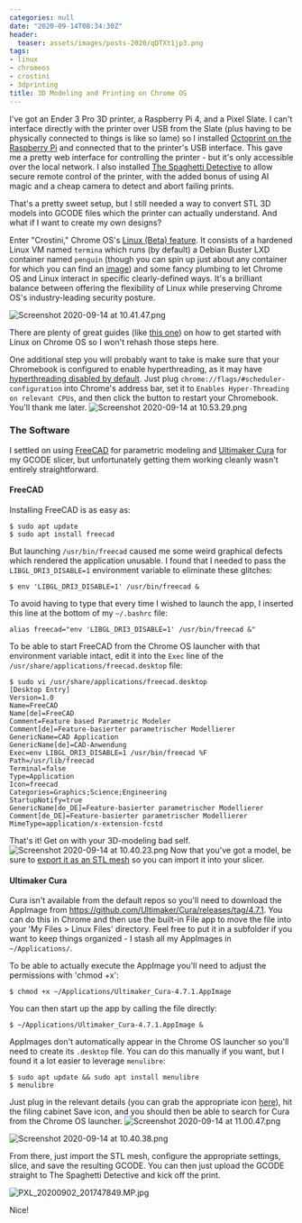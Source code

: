 ```yaml
---
categories: null
date: "2020-09-14T08:34:30Z"
header:
  teaser: assets/images/posts-2020/qDTXt1jp3.png
tags:
- linux
- chromeos
- crostini
- 3dprinting
title: 3D Modeling and Printing on Chrome OS
---
```


I've got an Ender 3 Pro 3D printer, a Raspberry Pi 4, and a Pixel Slate. I can't interface directly with the printer over USB from the Slate (plus having to be physically connected to things is like so lame) so I installed [Octoprint on the Raspberry Pi](https://github.com/guysoft/OctoPi) and connected that to the printer's USB interface. This gave me a pretty web interface for controlling the printer - but it's only accessible over the local network.  I also installed [The Spaghetti Detective](https://www.thespaghettidetective.com/) to allow secure remote control of the printer, with the added bonus of using AI magic and a cheap camera to detect and abort failing prints.

That's a pretty sweet setup, but I still needed a way to convert STL 3D models into GCODE files which the printer can actually understand. And what if I want to create my own designs? 

Enter "Crostini," Chrome OS's [Linux (Beta) feature](https://chromium.googlesource.com/chromiumos/docs/+/master/containers_and_vms.md). It consists of a hardened Linux VM named `termina` which runs (by default) a Debian Buster LXD container named `penguin` (though you can spin up just about any container for which you can find an [image](https://us.images.linuxcontainers.org/)) and some fancy plumbing to let Chrome OS and Linux interact in specific clearly-defined ways. It's a brilliant balance between offering the flexibility of Linux while preserving Chrome OS's industry-leading security posture. 


![Screenshot 2020-09-14 at 10.41.47.png](/images/posts-2020/lhTnVwCO3.png)

There are plenty of great guides (like [this one](https://www.computerworld.com/article/3314739/linux-apps-on-chrome-os-an-easy-to-follow-guide.html)) on how to get started with Linux on Chrome OS so I won't rehash those steps here. 

One additional step you will probably want to take is make sure that your Chromebook is configured to enable hyperthreading, as it may have [hyperthreading disabled by default](https://support.google.com/chromebook/answer/9340236). Just plug `chrome://flags/#scheduler-configuration` into Chrome's address bar, set it to `Enables Hyper-Threading on relevant CPUs`, and then click the button to restart your Chromebook. You'll thank me later. 
![Screenshot 2020-09-14 at 10.53.29.png](/images/posts-2020/LHax6lAwh.png)

### The Software
I settled on using [FreeCAD](https://www.freecadweb.org/) for parametric modeling and [Ultimaker Cura](https://ultimaker.com/software/ultimaker-cura) for my GCODE slicer, but unfortunately getting them working cleanly wasn't entirely straightforward. 

#### FreeCAD
Installing FreeCAD is as easy as:
```shell
$ sudo apt update
$ sudo apt install freecad
```
But launching `/usr/bin/freecad` caused me some weird graphical defects which rendered the application unusable. I found that I needed to pass the `LIBGL_DRI3_DISABLE=1` environment variable to eliminate these glitches:
```shell
$ env 'LIBGL_DRI3_DISABLE=1' /usr/bin/freecad &
```
To avoid having to type that every time I wished to launch the app, I inserted this line at the bottom of my `~/.bashrc` file:
```shell
alias freecad="env 'LIBGL_DRI3_DISABLE=1' /usr/bin/freecad &"
```
To be able to start FreeCAD from the Chrome OS launcher with that environment variable intact, edit it into the `Exec` line of the `/usr/share/applications/freecad.desktop` file:
```shell
$ sudo vi /usr/share/applications/freecad.desktop
[Desktop Entry]
Version=1.0
Name=FreeCAD
Name[de]=FreeCAD
Comment=Feature based Parametric Modeler
Comment[de]=Feature-basierter parametrischer Modellierer
GenericName=CAD Application
GenericName[de]=CAD-Anwendung
Exec=env LIBGL_DRI3_DISABLE=1 /usr/bin/freecad %F
Path=/usr/lib/freecad
Terminal=false
Type=Application
Icon=freecad
Categories=Graphics;Science;Engineering
StartupNotify=true
GenericName[de_DE]=Feature-basierter parametrischer Modellierer
Comment[de_DE]=Feature-basierter parametrischer Modellierer
MimeType=application/x-extension-fcstd
```
That's it! Get on with your 3D-modeling bad self. 
![Screenshot 2020-09-14 at 10.40.23.png](/images/posts-2020/qDTXt1jp3.png)
Now that you've got a model, be sure to [export it as an STL mesh](https://wiki.freecadweb.org/Export_to_STL_or_OBJ) so you can import it into your slicer. 

#### Ultimaker Cura
Cura isn't available from the default repos so you'll need to download the AppImage from https://github.com/Ultimaker/Cura/releases/tag/4.7.1. You can do this in Chrome and then use the built-in File app to move the file into your 'My Files > Linux Files' directory. Feel free to put it in a subfolder if you want to keep things organized - I stash all my AppImages in `~/Applications/`. 

To be able to actually execute the AppImage you'll need to adjust the permissions with 'chmod +x':
```shell
$ chmod +x ~/Applications/Ultimaker_Cura-4.7.1.AppImage
```
You can then start up the app by calling the file directly:
```shell
$ ~/Applications/Ultimaker_Cura-4.7.1.AppImage &
```
AppImages don't automatically appear in the Chrome OS launcher so you'll need to create its `.desktop` file. You can do this manually if you want, but I found it a lot easier to leverage `menulibre`:
```shell
$ sudo apt update && sudo apt install menulibre
$ menulibre
```
Just plug in the relevant details (you can grab the appropriate icon [here](https://github.com/Ultimaker/Cura/blob/master/icons/cura-128.png)), hit the filing cabinet Save icon, and you should then be able to search for Cura from the Chrome OS launcher.
![Screenshot 2020-09-14 at 11.00.47.png](/images/posts-2020/VTISYOKHO.png)

![Screenshot 2020-09-14 at 10.40.38.png](/images/posts-2020/f8nRJcyI6.png)

From there, just import the STL mesh, configure the appropriate settings, slice, and save the resulting GCODE. You can then just upload the GCODE straight to The Spaghetti Detective and kick off the print. 

![PXL_20200902_201747849.MP.jpg](/images/posts-2020/2g57odtq2.jpeg)

Nice!